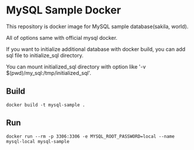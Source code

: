 # MySQL Sample Docker

This repository is docker image for MySQL sample database(sakila, world).

All of options same with official mysql docker.

If you want to initialize additional database with docker build, you can add sql file to initialize_sql directory.

You can mount initialized_sql directory with option like '-v $(pwd)/my_sql:/tmp/initialized_sql'.

## Build

`docker build -t mysql-sample .`


## Run

`docker run --rm -p 3306:3306 -e MYSQL_ROOT_PASSWORD=local --name mysql-local mysql-sample`

